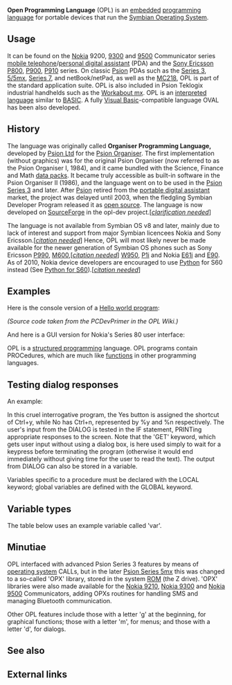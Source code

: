 **Open Programming Language** (OPL) is an [embedded][0] [programming language][1] for portable devices that run the [Symbian Operating System][2].

## Usage

It can be found on the [Nokia][3] 9200, [9300][4] and [9500][5] Communicator series [mobile telephone][6]/[personal digital assistant][7] (PDA) and the [Sony Ericsson][8] [P800][9], [P900][10], [P910][11] series. On classic [Psion][12] PDAs such as the [Series 3][13], [5/5mx][14], [Series 7][15], and netBook/netPad, as well as the [MC218][16], OPL is part of the standard application suite. OPL is also included in Psion Teklogix industrial handhelds such as the [Workabout mx][17]. OPL is an [interpreted language][18] similar to [BASIC][19]. A fully [Visual Basic][20]-compatible language OVAL has been also developed.

## History

The language was originally called **Organiser Programming Language,** developed by [Psion Ltd][12] for the [Psion Organiser][21]. The first implementation (without graphics) was for the original Psion Organiser (now referred to as the Psion Organiser I, 1984), and it came bundled with the Science, Finance and Math [data packs][22]. It became truly accessible as built-in software in the Psion Organiser II (1986), and the language went on to be used in the [Psion Series 3][13] and later. After [Psion][12] retired from the [portable digital assistant][23] market, the project was delayed until 2003, when the fledgling Symbian Developer Program released it as [open source][24]. The language is now developed on [SourceForge][25] in the opl-dev project.\[_[clarification needed][26]_\]

The language is not available from Symbian OS v8 and later, mainly due to lack of interest and support from major Symbian licencees Nokia and Sony Ericsson.\[_[citation needed][27]_\] Hence, OPL will most likely never be made available for the newer generation of Symbian OS phones such as Sony Ericsson [P990][28], [M600][29],\[_[citation needed][27]_\] [W950][30], [P1i][31] and Nokia [E61i][32] and [E90][33]. As of 2010, Nokia device developers are encouraged to use [Python][34] for S60 instead (See [Python for S60][35]).\[_[citation needed][27]_\]

## Examples

Here is the console version of a [Hello world program][36]:

_(Source code taken from the PCDevPrimer in the OPL Wiki.)_

And here is a GUI version for Nokia's Series 80 user interface:

OPL is a [structured programming][37] language. OPL programs contain PROCedures, which are much like [functions][38] in other programming languages.

## Testing dialog responses

An example:

In this cruel interrogative program, the Yes button is assigned the shortcut of Ctrl+y, while No has Ctrl+n, represented by %y and %n respectively. The user's input from the DIALOG is tested in the IF statement, PRINTing appropriate responses to the screen. Note that the 'GET' keyword, which gets user input without using a dialog box, is here used simply to wait for a keypress before terminating the program (otherwise it would end immediately without giving time for the user to read the text). The output from DIALOG can also be stored in a variable.

Variables specific to a procedure must be declared with the LOCAL keyword; global variables are defined with the GLOBAL keyword.

## Variable types

The table below uses an example variable called 'var'.

## Minutiae

OPL interfaced with advanced Psion Series 3 features by means of [operating system][39] CALLs, but in the later [Psion Series 5mx][14] this was changed to a so-called 'OPX' library, stored in the system [ROM][40] (the Z drive). 'OPX' libraries were also made available for the [Nokia 9210][41], [Nokia 9300][4] and [Nokia 9500][5] Communicators, adding OPXs routines for handling SMS and managing Bluetooth communication.

Other OPL features include those with a letter 'g' at the beginning, for graphical functions; those with a letter 'm', for menus; and those with a letter 'd', for dialogs.

## See also

## External links

[0]: /wiki/Embedded_system "Embedded system"
[1]: /wiki/Programming_language "Programming language"
[2]: /wiki/Symbian_OS "Symbian OS"
[3]: /wiki/Nokia "Nokia"
[4]: /wiki/Nokia_9300 "Nokia 9300"
[5]: /wiki/Nokia_9500 "Nokia 9500"
[6]: /wiki/Mobile_telephone "Mobile telephone"
[7]: /wiki/Personal_digital_assistant "Personal digital assistant"
[8]: /wiki/Sony_Ericsson "Sony Ericsson"
[9]: /wiki/Sony_Ericsson_P800 "Sony Ericsson P800"
[10]: /wiki/Sony_Ericsson_P900 "Sony Ericsson P900"
[11]: /wiki/Sony_Ericsson_P910 "Sony Ericsson P910"
[12]: /wiki/Psion_(computers) "Psion (computers)"
[13]: /wiki/Psion_3 "Psion 3"
[14]: /wiki/Psion_5 "Psion 5"
[15]: /wiki/Psion_Series_7 "Psion Series 7"
[16]: /w/index.php?title=Ericsson_MC218&action=edit&redlink=1 "Ericsson MC218 (page does not exist)"
[17]: /w/index.php?title=Psion_Workabout&action=edit&redlink=1 "Psion Workabout (page does not exist)"
[18]: /wiki/Interpreted_language "Interpreted language"
[19]: /wiki/BASIC "BASIC"
[20]: /wiki/Visual_Basic "Visual Basic"
[21]: /wiki/Psion_Organiser "Psion Organiser"
[22]: /wiki/Data_pack "Data pack"
[23]: /wiki/Portable_digital_assistant "Portable digital assistant"
[24]: /wiki/Open_source "Open source"
[25]: /wiki/SourceForge "SourceForge"
[26]: /wiki/Wikipedia:Please_clarify "Wikipedia:Please clarify"
[27]: /wiki/Wikipedia:Citation_needed "Wikipedia:Citation needed"
[28]: /wiki/Sony_Ericsson_P990 "Sony Ericsson P990"
[29]: /wiki/Sony_Ericsson_M600 "Sony Ericsson M600"
[30]: /wiki/Sony_Ericsson_W950 "Sony Ericsson W950"
[31]: /w/index.php?title=Sony_Ericsson_P1i&action=edit&redlink=1 "Sony Ericsson P1i (page does not exist)"
[32]: /wiki/Nokia_E61 "Nokia E61"
[33]: /wiki/Nokia_E90 "Nokia E90"
[34]: /wiki/Python_(programming_language) "Python (programming language)"
[35]: /wiki/Python_for_S60 "Python for S60"
[36]: /wiki/Hello_world_program "Hello world program"
[37]: /wiki/Structured_programming "Structured programming"
[38]: /wiki/Subroutine "Subroutine"
[39]: /wiki/Operating_system "Operating system"
[40]: /wiki/Read-only_memory "Read-only memory"
[41]: /wiki/Nokia_9210 "Nokia 9210"